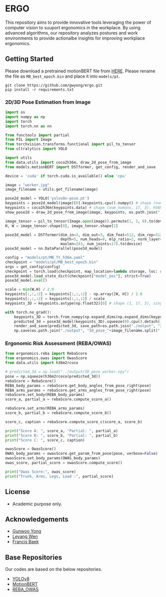 # ERGO

This repository aims to provide innovative tools leveraging the power of computer vision to suuport ergonomics in the workplace. By using advanced algorithms, our repository analyzes postures and work environments to provide actionalbe insights for improving workplace ergonomics.

## Getting Started

Please download a pretrained motionBERT file from [HERE](https://onedrive.live.com/?authkey=%21ABOq3JHlmyCLz9k&id=A5438CD242871DF0%21170&cid=A5438CD242871DF0). Please rename the file as `MB_best_epoch.bin` and place it into `models/pt`.  
```
git clone https://github.com/gwyong/ergo.git
pip install -r requirements.txt
```

### 2D/3D Pose Estimation from Image
```python
import os
import numpy as np
import torch
import torch.nn as nn

from functools import partial
from PIL import Image
from torchvision.transforms.functional import pil_to_tensor
from ultralytics import YOLO

import utils
from data.utils import coco2h36m, draw_2d_pose_from_image
from models.motionBERT import DSTformer, get_config, render_and_save

device = 'cuda' if torch.cuda.is_available() else 'cpu'

image = "worker.jpg"
image_filename = utils.get_filename(image)

pose2d_model = YOLO('yolov8n-pose.pt')
keypoints = pose2d_model(image)[0].keypoints.cpu().numpy() # shape (num_humans, 17, 3), COCO format
keypoints = coco2h36m(keypoints.data) # shape (num_humans, 17, 3), H36M format
show_pose2d = draw_2d_pose_from_image(image, keypoints, os.path.join("./output", "2d_pose_"+image_filename))

image_tensor = pil_to_tensor(Image.open(image)).permute(1, 2, 0).to(device) # shape (Hight, Width, Channels)
H, W = image_tensor.shape[0], image_tensor.shape[1]

pose3d_model = DSTformer(dim_in=3, dim_out=3, dim_feat=512, dim_rep=512,
                         depth=5, num_heads=8, mlp_ratio=2, norm_layer=partial(nn.LayerNorm, eps=1e-6),
                         maxlen=243, num_joints=17).to(device)
pose3d_model = nn.DataParallel(pose3d_model)

config = "models/pt/MB_ft_h36m.yaml"
checkpoint = "models/pt/MB_best_epoch.bin"
args = get_config(config)
checkpoint = torch.load(checkpoint, map_location=lambda storage, loc: storage)
pose3d_model.load_state_dict(checkpoint["model_pos"], strict=True)
pose3d_model.eval()

scale = min(W,H) / 2.0
keypoints[:,:,:2] = keypoints[:,:,:2] - np.array([W, H]) / 2.0
keypoints[:,:,:2] = keypoints[:,:,:2] / scale
keypoints_3D = keypoints.astype(np.float32)[0] # shape (1, 17, 3), single worker 

with torch.no_grad():
    keypoints_3D = torch.from_numpy(np.expand_dims(np.expand_dims(keypoints_3D, axis=0), axis=0)).to(device)
    predicted_3d = pose3d_model(keypoints_3D).squeeze(0).cpu().detach().numpy() # shape (1, 17, 3)
    render_and_save(predicted_3d, save_path=os.path.join("./output", "3d_pose_"+image_filename.split(".")[0]+".png"))
    np.save(os.path.join("./output", "3d_pose_"+image_filename.split(".")[0]+".npy"), predicted_3d)
```

### Ergonomic Risk Assessment (REBA/OWAS)
```python
from ergonomics.reba import RebaScore
from ergonomics.owas import OwasScore
from data.utils import h36m2rcoco

# predicted_3d = np.load("../output/3D_pose_worker.npy")
pose = np.squeeze(h36m2rcoco(predicted_3d))
rebaScore = RebaScore()
REBA_body_params = rebaScore.get_body_angles_from_pose_right(pose)
REBA_arms_params = rebaScore.get_arms_angles_from_pose_right(pose)
rebaScore.set_body(REBA_body_params)
score_a, partial_a = rebaScore.compute_score_a()

rebaScore.set_arms(REBA_arms_params)
score_b, partial_b = rebaScore.compute_score_b()

score_c, caption = rebaScore.compute_score_c(score_a, score_b)

print("Score A: ", score_a, "Partial: ", partial_a)
print("Score B: ", score_b, "Partial: ", partial_b)
print("Score C: ", score_c, caption)

owasScore = OwasScore()
OWAS_body_params = owasScore.get_param_from_pose(pose, verbose=False)
owasScore.set_body_params(OWAS_body_params)
owas_score, partial_score = owasScore.compute_score()

print("Owas Score:", owas_score)
print("Trunk, Arms, Legs, Load :", partial_score)
```

## License
- Academic purpose only.

## Acknowledgements

- [Gunwoo Yong](https://github.com/gwyong)
- [Leyang Wen](https://github.com/LeyangWen)
- [Francis Baek](https://www.linkedin.com/in/francis-baek-58789b233/)

## Base Repositories

Our codes are based on the below repositories.
- [YOLOv8](https://github.com/ultralytics/ultralytics)
- [MotionBERT](https://github.com/Walter0807/MotionBERT)
- [REBA_OWAS](https://github.com/rs9000/ergonomics)